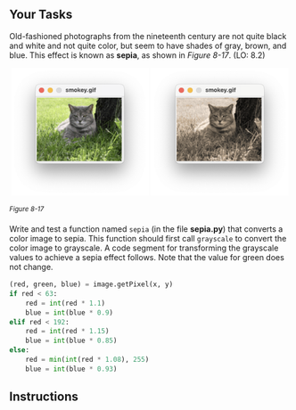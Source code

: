 <!-- manual -->

## Your Tasks

Old-fashioned photographs from the nineteenth century are not quite black and white and not quite color, but seem to have shades of gray, brown, and blue. This effect is known as **sepia**, as shown in _Figure 8-17_. (LO: 8.2)

<p align="center">
    <img src="../assets/8.17a.png" width="49%" alt="Image 1">
    <img src="../assets/8.17b.png" width="49%" alt="Image 2">
</p>

<sup>_Figure 8-17_</sup>

Write and test a function named `sepia` (in the file **sepia.py**) that converts a color image to sepia. This function should first call `grayscale` to convert the color image to grayscale. A code segment for transforming the grayscale values to achieve a sepia effect follows. Note that the value for green does not change.

```python
(red, green, blue) = image.getPixel(x, y)
if red < 63:
    red = int(red * 1.1)
    blue = int(blue * 0.9)
elif red < 192:
    red = int(red * 1.15)
    blue = int(blue * 0.85)
else:
    red = min(int(red * 1.08), 255)
    blue = int(blue * 0.93)
```

## Instructions
